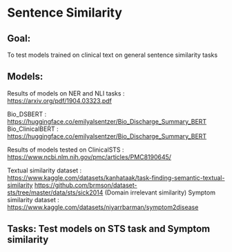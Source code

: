 # Sentence Similarity
## Goal: 
To test models trained on clinical text on general sentence similarity tasks 
## Models: 
Results of models on NER and NLI tasks : https://arxiv.org/pdf/1904.03323.pdf

Bio_DSBERT : https://huggingface.co/emilyalsentzer/Bio_Discharge_Summary_BERT
Bio_ClinicalBERT : https://huggingface.co/emilyalsentzer/Bio_Discharge_Summary_BERT

Results of models tested on ClinicalSTS : https://www.ncbi.nlm.nih.gov/pmc/articles/PMC8190645/

Textual similarity dataset : https://www.kaggle.com/datasets/kanhataak/task-finding-semantic-textual-similarity
                             https://github.com/brmson/dataset-sts/tree/master/data/sts/sick2014 (Domain irrelevant similarity)
Symptom similarity dataset : https://www.kaggle.com/datasets/niyarrbarman/symptom2disease

## Tasks: Test models on STS task and Symptom similarity



